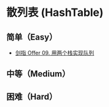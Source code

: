 # 散列表 (HashTable)

## 简单（Easy）

- [剑指 Offer 09. 用两个栈实现队列](https://leetcode-cn.com/problems/yong-liang-ge-zhan-shi-xian-dui-lie-lcof/)

## 中等（Medium）


## 困难（Hard）
